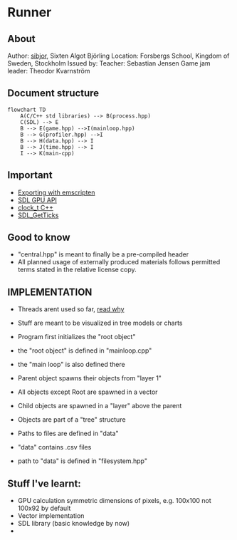 # Runner

## About

Author: [sibjor](https://www.github.com/sibjor), Sixten Algot Björling
Location: Forsbergs School, Kingdom of Sweden, Stockholm
Issued by: 
    Teacher: Sebastian Jensen
    Game jam leader: Theodor Kvarnström

## Document structure

```mermaid
flowchart TD
    A(C/C++ std libraries) --> B(process.hpp)
    C(SDL) --> E
    B --> E(game.hpp) -->I(mainloop.hpp)
    B --> G(profiler.hpp) -->I
    B --> H(data.hpp) --> I
    B --> J(time.hpp) --> I
    I --> K(main-cpp)
```
## Important 

- [Exporting with emscripten](https://wiki.libsdl.org/SDL3/README/emscripten)
- [SDL GPU API](https://wiki.libsdl.org/SDL3/CategoryGPU)
- [clock_t C++](https://en.cppreference.com/w/c/chrono/clock_t)
- [SDL_GetTicks](https://wiki.libsdl.org/SDL3/SDL_GetTicks)

## Good to know
- "central.hpp" is meant to finally be a pre-compiled header
- All planned usage of externally produced materials follows permitted terms stated in the relative license copy.

## IMPLEMENTATION

- Threads arent used so far, [read why](https://wiki.libsdl.org/SDL3/README/emscripten)

- Stuff are meant to be visualized in tree models or charts

- Program first initializes the "root object"
- the "root object" is defined in "mainloop.cpp"
- the "main loop" is also defined there
- Parent object spawns their objects from "layer 1"
- All objects except Root are spawned in a vector
- Child objects are spawned in a "layer" above the parent
- Objects are part of a "tree" structure

- Paths to files are defined in "data"
- "data" contains .csv files
- path to "data" is defined in "filesystem.hpp"


## Stuff I've learnt:

- GPU calculation symmetric dimensions of pixels, e.g. 100x100 not 100x92 by default
- Vector implementation
- SDL library (basic knowledge by now)
- 

```